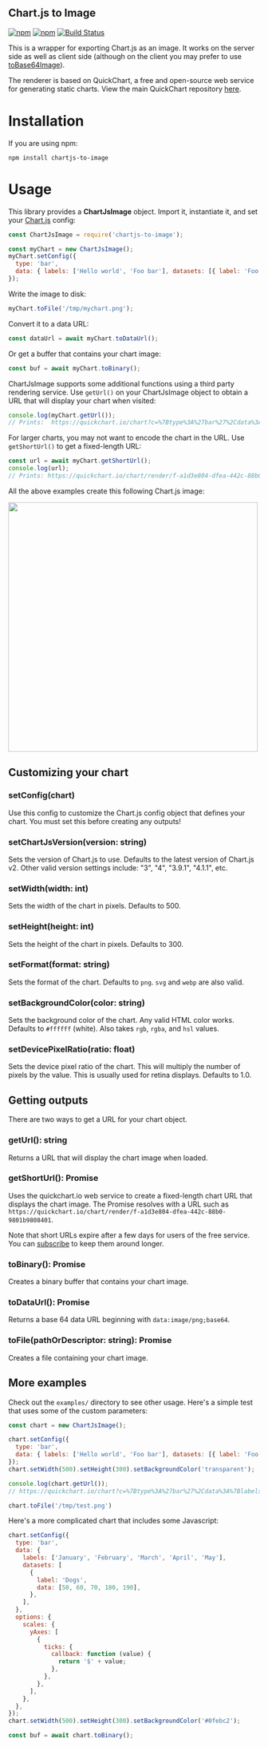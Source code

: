 Chart.js to Image
---
[![npm](https://img.shields.io/npm/v/chartjs-to-image)](https://www.npmjs.com/package/chartjs-to-image)
[![npm](https://img.shields.io/npm/dt/chartjs-to-image)](https://www.npmjs.com/package/chartjs-to-image)
[![Build Status](https://app.travis-ci.com/typpo/chartjs-to-image.svg?branch=main)](https://app.travis-ci.com/typpo/chartjs-to-image)

This is a wrapper for exporting Chart.js as an image.  It works on the server side as well as client side (although on the client you may prefer to use [toBase64Image](https://quickchart.io/documentation/chart-js/image-export/#use-tobase64image-in-the-browser)).

The renderer is based on QuickChart, a free and open-source web service for generating static charts.  View the main QuickChart repository [here](https://github.com/typpo/quickchart).

# Installation

If you are using npm:

```
npm install chartjs-to-image
```

# Usage

This library provides a **ChartJsImage** object.  Import it, instantiate it, and set your [Chart.js](https://www.chartjs.org) config:

```js
const ChartJsImage = require('chartjs-to-image');

const myChart = new ChartJsImage();
myChart.setConfig({
  type: 'bar',
  data: { labels: ['Hello world', 'Foo bar'], datasets: [{ label: 'Foo', data: [1, 2] }] },
});
```

Write the image to disk:
```js
myChart.toFile('/tmp/mychart.png');
```

Convert it to a data URL:
```js
const dataUrl = await myChart.toDataUrl();
```

Or get a buffer that contains your chart image:
```js
const buf = await myChart.toBinary();
```

ChartJsImage supports some additional functions using a third party rendering service.  Use `getUrl()` on your ChartJsImage object to obtain a URL that will display your chart when visited:

```js
console.log(myChart.getUrl());
// Prints:  https://quickchart.io/chart?c=%7Btype%3A%27bar%27%2Cdata%3A%7Blabels%3A%5B%27Hello+world%27%2C%27Foo+bar%27%5D%2Cdatasets%3A%5B%7Blabel%3A%27Foo%27%2Cdata%3A%5B1%2C2%5D%7D%5D%7D%7D&w=500&h=300&bkg=transparent&f=png
```

For larger charts, you may not want to encode the chart in the URL. Use `getShortUrl()` to get a fixed-length URL:
```js
const url = await myChart.getShortUrl();
console.log(url);
// Prints: https://quickchart.io/chart/render/f-a1d3e804-dfea-442c-88b0-9801b9808401
```

All the above examples create this following Chart.js image:

<img src="https://quickchart.io/chart?c=%7Btype%3A%27bar%27%2Cdata%3A%7Blabels%3A%5B%27Hello+world%27%2C%27Foo+bar%27%5D%2Cdatasets%3A%5B%7Blabel%3A%27Foo%27%2Cdata%3A%5B1%2C2%5D%7D%5D%7D%7D&w=500&h=300&bkg=transparent&f=png" width=500 />

## Customizing your chart

### setConfig(chart)

Use this config to customize the Chart.js config object that defines your chart.  You must set this before creating any outputs!

### setChartJsVersion(version: string)

Sets the version of Chart.js to use.  Defaults to the latest version of Chart.js v2.  Other valid version settings include: "3", "4", "3.9.1", "4.1.1", etc.

### setWidth(width: int)

Sets the width of the chart in pixels.  Defaults to 500.

### setHeight(height: int)

Sets the height of the chart in pixels.  Defaults to 300.

### setFormat(format: string)

Sets the format of the chart.  Defaults to `png`.  `svg` and `webp` are also valid.

### setBackgroundColor(color: string)

Sets the background color of the chart.  Any valid HTML color works.  Defaults to `#ffffff` (white).  Also takes `rgb`, `rgba`, and `hsl` values.

### setDevicePixelRatio(ratio: float)

Sets the device pixel ratio of the chart.  This will multiply the number of pixels by the value.  This is usually used for retina displays.  Defaults to 1.0.

## Getting outputs

There are two ways to get a URL for your chart object.

### getUrl(): string

Returns a URL that will display the chart image when loaded.

### getShortUrl(): Promise<string>

Uses the quickchart.io web service to create a fixed-length chart URL that displays the chart image.  The Promise resolves with a URL such as `https://quickchart.io/chart/render/f-a1d3e804-dfea-442c-88b0-9801b9808401`.

Note that short URLs expire after a few days for users of the free service.  You can [subscribe](https://quickchart.io/pricing/) to keep them around longer.

### toBinary(): Promise<Buffer>

Creates a binary buffer that contains your chart image.

### toDataUrl(): Promise<string>

Returns a base 64 data URL beginning with `data:image/png;base64`.

### toFile(pathOrDescriptor: string): Promise

Creates a file containing your chart image.

## More examples

Check out the `examples/` directory to see other usage.  Here's a simple test that uses some of the custom parameters:

```js
const chart = new ChartJsImage();

chart.setConfig({
  type: 'bar',
  data: { labels: ['Hello world', 'Foo bar'], datasets: [{ label: 'Foo', data: [1, 2] }] },
});
chart.setWidth(500).setHeight(300).setBackgroundColor('transparent');

console.log(chart.getUrl());
// https://quickchart.io/chart?c=%7Btype%3A%27bar%27%2Cdata%3A%7Blabels%3A%5B%27Hello+world%27%2C%27Foo+bar%27%5D%2Cdatasets%3A%5B%7Blabel%3A%27Foo%27%2Cdata%3A%5B1%2C2%5D%7D%5D%7D%7D&w=500&h=300&bkg=transparent&f=png

chart.toFile('/tmp/test.png')
```

Here's a more complicated chart that includes some Javascript:

```js
chart.setConfig({
  type: 'bar',
  data: {
    labels: ['January', 'February', 'March', 'April', 'May'],
    datasets: [
      {
        label: 'Dogs',
        data: [50, 60, 70, 180, 190],
      },
    ],
  },
  options: {
    scales: {
      yAxes: [
        {
          ticks: {
            callback: function (value) {
              return '$' + value;
            },
          },
        },
      ],
    },
  },
});
chart.setWidth(500).setHeight(300).setBackgroundColor('#0febc2');

const buf = await chart.toBinary();
```
